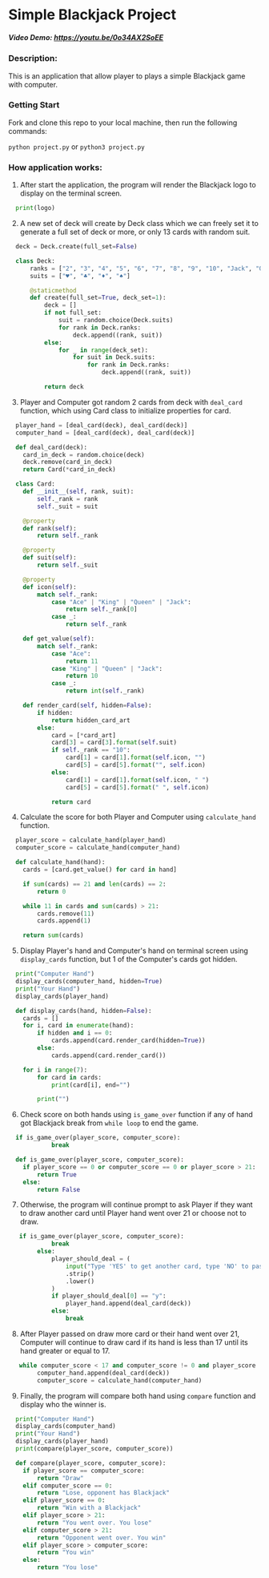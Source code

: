 # Simple Blackjack Project

##### Video Demo: https://youtu.be/0o34AX2SoEE

### Description:

This is an application that allow player to plays a simple Blackjack game with computer.

### Getting Start

Fork and clone this repo to your local machine, then run the following commands:

`python project.py` or `python3 project.py`

### How application works:

1. After start the application, the program will render the Blackjack logo to display on the terminal screen.

```python
  print(logo)
```

2. A new set of deck will create by Deck class which we can freely set it to generate a full set of deck or more, or only 13 cards with random suit.

```python
  deck = Deck.create(full_set=False)
```

```python
  class Deck:
      ranks = ["2", "3", "4", "5", "6", "7", "8", "9", "10", "Jack", "Queen", "King", "Ace"]
      suits = ["♥", "♣", "♦", "♠"]

      @staticmethod
      def create(full_set=True, deck_set=1):
          deck = []
          if not full_set:
              suit = random.choice(Deck.suits)
              for rank in Deck.ranks:
                  deck.append((rank, suit))
          else:
              for _ in range(deck_set):
                  for suit in Deck.suits:
                      for rank in Deck.ranks:
                          deck.append((rank, suit))

          return deck
```

3. Player and Computer got random 2 cards from deck with `deal_card` function, which using Card class to initialize properties for card.

```python
  player_hand = [deal_card(deck), deal_card(deck)]
  computer_hand = [deal_card(deck), deal_card(deck)]
```

```python
  def deal_card(deck):
    card_in_deck = random.choice(deck)
    deck.remove(card_in_deck)
    return Card(*card_in_deck)
```

```python
  class Card:
    def __init__(self, rank, suit):
        self._rank = rank
        self._suit = suit

    @property
    def rank(self):
        return self._rank

    @property
    def suit(self):
        return self._suit

    @property
    def icon(self):
        match self._rank:
            case "Ace" | "King" | "Queen" | "Jack":
                return self._rank[0]
            case _:
                return self._rank

    def get_value(self):
        match self._rank:
            case "Ace":
                return 11
            case "King" | "Queen" | "Jack":
                return 10
            case _:
                return int(self._rank)

    def render_card(self, hidden=False):
        if hidden:
            return hidden_card_art
        else:
            card = [*card_art]
            card[3] = card[3].format(self.suit)
            if self._rank == "10":
                card[1] = card[1].format(self.icon, "")
                card[5] = card[5].format("", self.icon)
            else:
                card[1] = card[1].format(self.icon, " ")
                card[5] = card[5].format(" ", self.icon)

            return card
```

4. Calculate the score for both Player and Computer using `calculate_hand` function.

```python
  player_score = calculate_hand(player_hand)
  computer_score = calculate_hand(computer_hand)
```

```python
  def calculate_hand(hand):
    cards = [card.get_value() for card in hand]

    if sum(cards) == 21 and len(cards) == 2:
        return 0

    while 11 in cards and sum(cards) > 21:
        cards.remove(11)
        cards.append(1)

    return sum(cards)
```

5. Display Player's hand and Computer's hand on terminal screen using `display_cards` function, but 1 of the Computer's cards got hidden.

```python
  print("Computer Hand")
  display_cards(computer_hand, hidden=True)
  print("Your Hand")
  display_cards(player_hand)
```

```python
  def display_cards(hand, hidden=False):
    cards = []
    for i, card in enumerate(hand):
        if hidden and i == 0:
            cards.append(card.render_card(hidden=True))
        else:
            cards.append(card.render_card())

    for i in range(7):
        for card in cards:
            print(card[i], end="")

        print("")
```

6. Check score on both hands using `is_game_over` function if any of hand got Blackjack break from `while loop` to end the game.

```python
  if is_game_over(player_score, computer_score):
            break
```

```python
  def is_game_over(player_score, computer_score):
    if player_score == 0 or computer_score == 0 or player_score > 21:
        return True
    else:
        return False
```

7. Otherwise, the program will continue prompt to ask Player if they want to draw another card until Player hand went over 21 or choose not to draw.

```python
   if is_game_over(player_score, computer_score):
            break
        else:
            player_should_deal = (
                input("Type 'YES' to get another card, type 'NO' to pass: ")
                .strip()
                .lower()
            )
            if player_should_deal[0] == "y":
                player_hand.append(deal_card(deck))
            else:
                break
```

8. After Player passed on draw more card or their hand went over 21, Computer will continue to draw card if its hand is less than 17 until its hand greater or equal to 17.

```python
   while computer_score < 17 and computer_score != 0 and player_score != 0:
        computer_hand.append(deal_card(deck))
        computer_score = calculate_hand(computer_hand)
```

9. Finally, the program will compare both hand using `compare` function and display who the winner is.

```python
  print("Computer Hand")
  display_cards(computer_hand)
  print("Your Hand")
  display_cards(player_hand)
  print(compare(player_score, computer_score))
```

```python
  def compare(player_score, computer_score):
    if player_score == computer_score:
        return "Draw"
    elif computer_score == 0:
        return "Lose, opponent has Blackjack"
    elif player_score == 0:
        return "Win with a Blackjack"
    elif player_score > 21:
        return "You went over. You lose"
    elif computer_score > 21:
        return "Opponent went over. You win"
    elif player_score > computer_score:
        return "You win"
    else:
        return "You lose"
```
